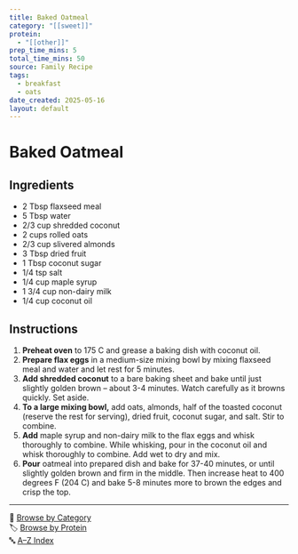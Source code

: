 ```yaml
---
title: Baked Oatmeal
category: "[[sweet]]"
protein:
  - "[[other]]"
prep_time_mins: 5
total_time_mins: 50
source: Family Recipe
tags:
  - breakfast
  - oats
date_created: 2025-05-16
layout: default
---
```


# Baked Oatmeal

## Ingredients

- 2 Tbsp flaxseed meal
- 5 Tbsp water
- 2/3 cup shredded coconut
- 2 cups rolled oats
- 2/3 cup slivered almonds  
- 3 Tbsp dried fruit
- 1 Tbsp coconut sugar  
- 1/4 tsp salt  
- 1/4 cup maple syrup  
- 1 3/4 cup non-dairy milk
- 1/4 cup coconut oil

## Instructions
1. **Preheat oven** to 175 C and grease a baking dish with coconut oil.
2. **Prepare flax eggs** in a medium-size mixing bowl by mixing flaxseed meal and water and let rest for 5 minutes.  
3. **Add shredded coconut** to a bare baking sheet and bake until just slightly golden brown – about 3-4 minutes. Watch carefully as it browns quickly. Set aside.  
4. **To a large mixing bowl,** add oats, almonds, half of the toasted coconut (reserve the rest for serving), dried fruit, coconut sugar, and salt. Stir to combine.  
5. **Add** maple syrup and non-dairy milk to the flax eggs and whisk thoroughly to combine. While whisking, pour in the coconut oil and whisk thoroughly to combine. Add wet to dry and mix.  
6. **Pour** oatmeal into prepared dish and bake for 37-40 minutes, or until slightly golden brown and firm in the middle. Then increase heat to 400 degrees F (204 C) and bake 5-8 minutes more to brown the edges and crisp the top. 


---

📁 [Browse by Category](../indexes/categories.md)  
🏷️ [Browse by Protein](../indexes/protein.md)  
🔤 [A–Z Index](../indexes/alphabet.md)
